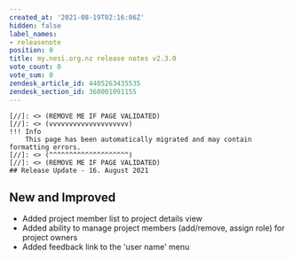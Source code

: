 ```yaml
---
created_at: '2021-08-19T02:16:06Z'
hidden: false
label_names:
- releasenote
position: 0
title: my.nesi.org.nz release notes v2.3.0
vote_count: 0
vote_sum: 0
zendesk_article_id: 4405263435535
zendesk_section_id: 360001091155
---
```



    [//]: <> (REMOVE ME IF PAGE VALIDATED)
    [//]: <> (vvvvvvvvvvvvvvvvvvvv)
    !!! Info
        This page has been automatically migrated and may contain formatting errors.
    [//]: <> (^^^^^^^^^^^^^^^^^^^^)
    [//]: <> (REMOVE ME IF PAGE VALIDATED)
    ## Release Update - 16. August 2021

## New and Improved

-   Added project member list to project details view
-   Added ability to manage project members (add/remove, assign
    role) for project owners
-   Added feedback link to the 'user name' menu

 

